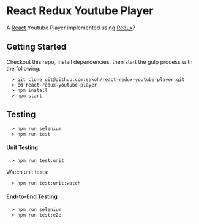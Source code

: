 # React Redux Youtube Player

A [React](https://facebook.github.io/react/) Youtube Player implemented using [Redux](https://www.udemy.com/react-redux/)?


## Getting Started
Checkout this repo, install dependencies, then start the gulp process with the following:

```
  > git clone git@github.com:sakoh/react-redux-youtube-player.git
  > cd react-redux-youtube-player
  > npm install
  > npm start
```

## Testing

```
  > npm run selenium
  > npm run test
```

#### Unit Testing

```
  > npm run test:unit
```

Watch unit tests:
```
  > npm run test:unit:watch
```


#### End-to-End Testing

```
  > npm run selenium
  > npm run test:e2e
```
